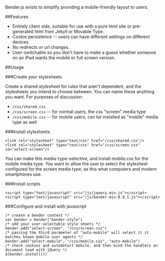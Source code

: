 Bender.js exists to simplify providing a mobile-friendly layout to users.

##Features

- Entirely client side, suitable for use with a pure html site or pre-generated html from Jekyll or Movable Type.
- Cookie persistence -- users can have different settings on different devices.
- No redirects or url changes.
- User-switchable so you don't have to make a guess whether someone on an iPad wants the mobile or full screen version.

##Usage

###Create your stylesheets

Create a shared stylesheet for rules that aren't dependent, and the stylesheets you intend to choose between. You can name these anything you want. For purposes of discussion:

* `/css/shared.css`
* `/css/screen.css` -- for normal users, the css "screen" media type
* `/css/mobile.css` -- for mobile users, can be installed as "mobile" media type as well

###Install stylesheets

    <link rel="stylesheet" type="text/css" href="/css/shared.css"/>
    <link rel="stylesheet" type="text/css" href="/css/screen.css" id="select-screen"/>

You can make this media-type-selective, and install mobile.css for the mobile media type. You want to allow the user to select the stylesheet configured for the screen media type, as this what computers and modern smartphones use.

###Install scripts

    <script type="text/javascript" src="/js/jquery.min.js"></script>
    <script type="text/javascript" src="/js/bender-min-0.0.1.js"></script>

###Configure and install with javascript

    /* create a bender context */
    var bender = bender("bender-style")
    /* add your user-selectable style sheets */
    bender.add("select-screen", "/css/screen.css")
    /* passing the third parameter of "auto-mobile" will select it it matches known mobile user agents */
    bender.add("select-mobile", "/css/mobile.css", "auto-mobile")
    /* check cookies and autodetect mobile, and then bind the handlers on document load with jQuery */
    $(bender.install())
